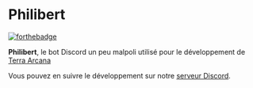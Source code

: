 # Philibert

[![forthebadge](http://forthebadge.com/images/badges/fuck-it-ship-it.svg)](http://forthebadge.com)

**Philibert**, le bot Discord un peu malpoli utilisé pour le développement de [Terra Arcana](http://terraarcana.com)

Vous pouvez en suivre le développement sur notre [serveur Discord](http://discord.gg/0kL6YcXV8MXlrkGJ).
